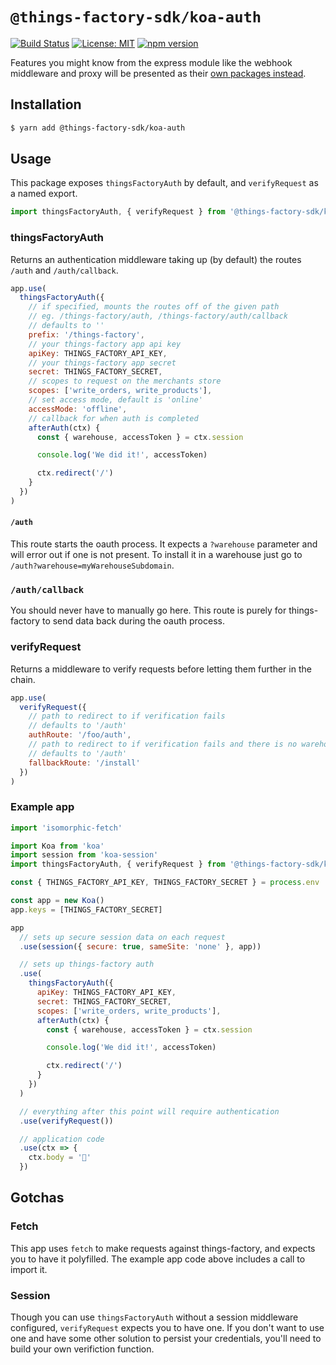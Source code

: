 # `@things-factory-sdk/koa-auth`

[![Build Status](https://travis-ci.org/things-factory/sdk.svg?branch=master)](https://travis-ci.org/things-factory/sdk)
[![License: MIT](https://img.shields.io/badge/License-MIT-green.svg)](LICENSE.md) [![npm version](https://badge.fury.io/js/%40things-factory-sdk%2Fkoa-auth.svg)](https://badge.fury.io/js/%40things-factory-sdk%2Fkoa-auth)

Features you might know from the express module like the webhook middleware and proxy will be presented as their [own packages instead](https://github.com/things-factory/sdk/blob/master/packages/koa-things-factory-graphql-proxy/README.md).

## Installation

```bash
$ yarn add @things-factory-sdk/koa-auth
```

## Usage

This package exposes `thingsFactoryAuth` by default, and `verifyRequest` as a named export.

```js
import thingsFactoryAuth, { verifyRequest } from '@things-factory-sdk/koa-auth'
```

### thingsFactoryAuth

Returns an authentication middleware taking up (by default) the routes `/auth` and `/auth/callback`.

```js
app.use(
  thingsFactoryAuth({
    // if specified, mounts the routes off of the given path
    // eg. /things-factory/auth, /things-factory/auth/callback
    // defaults to ''
    prefix: '/things-factory',
    // your things-factory app api key
    apiKey: THINGS_FACTORY_API_KEY,
    // your things-factory app secret
    secret: THINGS_FACTORY_SECRET,
    // scopes to request on the merchants store
    scopes: ['write_orders, write_products'],
    // set access mode, default is 'online'
    accessMode: 'offline',
    // callback for when auth is completed
    afterAuth(ctx) {
      const { warehouse, accessToken } = ctx.session

      console.log('We did it!', accessToken)

      ctx.redirect('/')
    }
  })
)
```

#### `/auth`

This route starts the oauth process. It expects a `?warehouse` parameter and will error out if one is not present. To install it in a warehouse just go to `/auth?warehouse=myWarehouseSubdomain`.

### `/auth/callback`

You should never have to manually go here. This route is purely for things-factory to send data back during the oauth process.

### verifyRequest

Returns a middleware to verify requests before letting them further in the chain.

```javascript
app.use(
  verifyRequest({
    // path to redirect to if verification fails
    // defaults to '/auth'
    authRoute: '/foo/auth',
    // path to redirect to if verification fails and there is no warehouse on the query
    // defaults to '/auth'
    fallbackRoute: '/install'
  })
)
```

### Example app

```javascript
import 'isomorphic-fetch'

import Koa from 'koa'
import session from 'koa-session'
import thingsFactoryAuth, { verifyRequest } from '@things-factory-sdk/koa-auth'

const { THINGS_FACTORY_API_KEY, THINGS_FACTORY_SECRET } = process.env

const app = new Koa()
app.keys = [THINGS_FACTORY_SECRET]

app
  // sets up secure session data on each request
  .use(session({ secure: true, sameSite: 'none' }, app))

  // sets up things-factory auth
  .use(
    thingsFactoryAuth({
      apiKey: THINGS_FACTORY_API_KEY,
      secret: THINGS_FACTORY_SECRET,
      scopes: ['write_orders, write_products'],
      afterAuth(ctx) {
        const { warehouse, accessToken } = ctx.session

        console.log('We did it!', accessToken)

        ctx.redirect('/')
      }
    })
  )

  // everything after this point will require authentication
  .use(verifyRequest())

  // application code
  .use(ctx => {
    ctx.body = '🎉'
  })
```

## Gotchas

### Fetch

This app uses `fetch` to make requests against things-factory, and expects you to have it polyfilled. The example app code above includes a call to import it.

### Session

Though you can use `thingsFactoryAuth` without a session middleware configured, `verifyRequest` expects you to have one. If you don't want to use one and have some other solution to persist your credentials, you'll need to build your own verifiction function.
